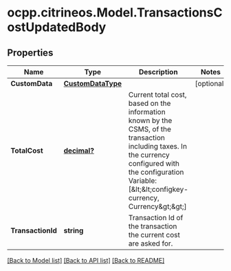 # ocpp.citrineos.Model.TransactionsCostUpdatedBody
## Properties

Name | Type | Description | Notes
------------ | ------------- | ------------- | -------------
**CustomData** | [**CustomDataType**](CustomDataType.md) |  | [optional] 
**TotalCost** | [**decimal?**](BigDecimal.md) | Current total cost, based on the information known by the CSMS, of the transaction including taxes. In the currency configured with the configuration Variable: [&amp;lt;&amp;lt;configkey-currency, Currency&amp;gt;&amp;gt;]     | 
**TransactionId** | **string** | Transaction Id of the transaction the current cost are asked for.     | 

[[Back to Model list]](../README.md#documentation-for-models) [[Back to API list]](../README.md#documentation-for-api-endpoints) [[Back to README]](../README.md)


